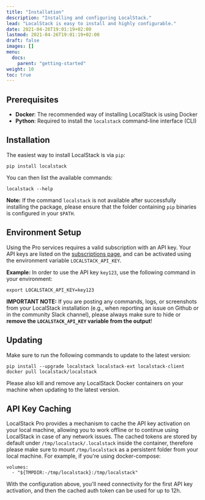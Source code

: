 ```yaml
---
title: "Installation"
description: "Installing and configuring LocalStack."
lead: "LocalStack is easy to install and highly configurable."
date: 2021-04-26T19:01:19+02:00
lastmod: 2021-04-26T19:01:19+02:00
draft: false
images: []
menu:
  docs:
    parent: "getting-started"
weight: 10
toc: true
---
```


## Prerequisites

* **Docker**: The recommended way of installing LocalStack is using Docker
* **Python**: Required to install the `localstack` command-line interface (CLI)

## Installation

The easiest way to install LocalStack is via `pip`:

```
pip install localstack
```

You can then list the available commands:
```
localstack --help
```

**Note:** If the command `localstack` is not available after successfully installing the package, please ensure that the folder containing `pip` binaries is configured in your `$PATH`.

## Environment Setup

Using the Pro services requires a valid subscription with an API key. Your API keys are listed on the [subscriptions page](https://app.localstack.cloud/account/subscriptions), and can be activated using the environment variable `LOCALSTACK_API_KEY`.

**Example:** In order to use the API key `key123`, use the following command in your environment:
```
export LOCALSTACK_API_KEY=key123
```

**IMPORTANT NOTE:** If you are posting any commands, logs, or screenshots from your LocalStack installation (e.g., when reporting an issue on Github or in the community Slack channel), please always make sure to hide or **remove the `LOCALSTACK_API_KEY` variable from the output**!

## Updating

Make sure to run the following commands to update to the latest version:
```
pip install --upgrade localstack localstack-ext localstack-client
docker pull localstack/localstack
```

Please also kill and remove any LocalStack Docker containers on your machine when updating to the latest version.

## API Key Caching

LocalStack Pro provides a mechanism to cache the API key activation on your local machine, allowing you to work offline or to continue using LocalStack in case of any network issues. The cached tokens are stored by default under `/tmp/localstack/.localstack` inside the container, therefore please make sure to mount `/tmp/localstack` as a persistent folder from your local machine. For example, if you're using docker-compose:

```
volumes:
  - "${TMPDIR:-/tmp/localstack}:/tmp/localstack"
```

With the configuration above, you'll need connectivity for the first API key activation, and then the cached auth token can be used for up to 12h.
